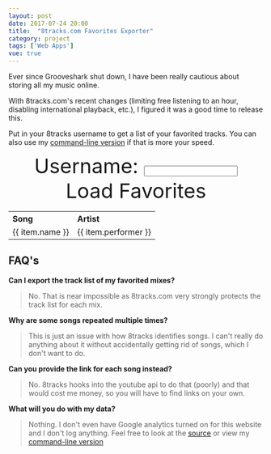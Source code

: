 ```yaml
---
layout: post
date: 2017-07-24 20:00
title:  "8tracks.com Favorites Exporter"
category: project
tags: ['Web Apps']
vue: true
---
```

<script type="text/javascript">
window.onload = function () {
  var demo = new Vue({
    el: '.container',
    data: {
      username: 'therealginger',
      exportType: 'favorite_tracks',
      generaltracks: null,
      tracks: null
    },
    watch: {
      username: 'fetchData'
    },
    methods: {
      fetchData: function () {
        var xhr = new XMLHttpRequest();
        var self = this;
        xhr.open('GET', 'https://8tracks.com/users/' + self.username + '/favorite_tracks?per_page=300&format=jsonh')
        xhr.onload = function () {
          self.generaltracks = JSON.parse(xhr.responseText);
          self.tracks = self.generaltracks.favorite_tracks;
          console.log(self.tracks);
        };
        xhr.send()
      }
    }
  })
};
</script>

<div class="container">
    <p>Ever since Grooveshark shut down, I have been really cautious about storing all my music online.</p>
    <p>With 8tracks.com's recent changes (limiting free listening to an hour, disabling international playback, etc.), I figured it was a good time to release this.</p>
    <p>Put in your 8tracks username to get a list of your favorited tracks. You can also use my <a href="https://github.com/graysonkent/misc-scripts/blob/master/bash/8tracks.sh">command-line version</a> if that is more your speed.</p>
<div style="font-size:40px; text-align:center">
<span>Username:</span>
<input type="text" v-model="username">
<a href="#" style="text-decoration:none;" v-on:click="fetchData">Load Favorites</a>
</div>

    
<div contenteditable="true" v-if="tracks != null">
<table>
<tr align="left">
   <th>Song</th>
   <th>Artist</th>
</tr>

<tr v-for="(item, index) in tracks" :key="item.name"/>
    <td>{{ item.name }}</td>
    <td>{{ item.performer }}</td>
</tr>
   </table>

   </div>
     <h2>FAQ's</h2>
     <p><strong>Can I export the track list of my favorited mixes?</strong></p>
     <blockquote><p>No. That is near impossible as 8tracks.com very strongly protects the track list for each mix.</p></blockquote>
     <p><strong>Why are some songs repeated multiple times?</strong></p>
     <blockquote><p>This is just an issue with how 8tracks identifies songs. I can't really do anything about it without accidentally getting rid of songs, which I don't want to do.</p></blockquote>
     <p><strong>Can you provide the link for each song instead?</strong></p>
     <blockquote><p>No. 8tracks hooks into the youtube api to do that (poorly) and that would cost me money, so you will have to find links on your own.</p></blockquote>
     <p><strong>What will you do with my data?</strong></p>
     <blockquote><p>Nothing. I don't even have Google analytics turned on for this website and I don't log anything. Feel free to look at the <a href="https://github.com/graysonkent/graysonkent.github.io/blob/master/assets/js/vue/8tracks.js">source</a> or view my <a href="https://github.com/graysonkent/misc-scripts/blob/master/bash/8tracks.sh">command-line version</a></p></blockquote>
  </div>